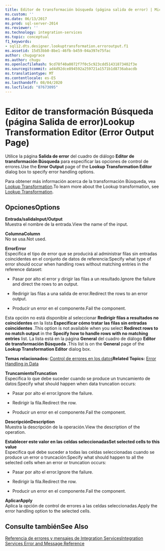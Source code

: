 ```yaml
---
title: Editor de transformación búsqueda (página salida de error) | Microsoft Docs
ms.custom: ''
ms.date: 06/13/2017
ms.prod: sql-server-2014
ms.reviewer: ''
ms.technology: integration-services
ms.topic: conceptual
f1_keywords:
- sql12.dts.designer.lookuptransformation.erroroutput.f1
ms.assetid: 15d53bb0-8be1-46fb-b459-04a397e75fac
author: chugugrace
ms.author: chugu
ms.openlocfilehash: 9cd78f40a0072f7f0c5c923cdd51431873402f3e
ms.sourcegitcommit: ad4d92dce894592a259721a1571b1d8736abacdb
ms.translationtype: MT
ms.contentlocale: es-ES
ms.lasthandoff: 08/04/2020
ms.locfileid: "87673095"
---
```

# <a name="lookup-transformation-editor-error-output-page"></a><span data-ttu-id="1e3bc-102">Editor de transformación Búsqueda (página Salida de error)</span><span class="sxs-lookup"><span data-stu-id="1e3bc-102">Lookup Transformation Editor (Error Output Page)</span></span>
  <span data-ttu-id="1e3bc-103">Utilice la página **Salida de error** del cuadro de diálogo **Editor de transformación Búsqueda** para especificar las opciones de control de errores.</span><span class="sxs-lookup"><span data-stu-id="1e3bc-103">Use the **Error Output** page of the **Lookup Transformation Editor** dialog box to specify error handling options.</span></span>  
  
 <span data-ttu-id="1e3bc-104">Para obtener más información acerca de la transformación Búsqueda, vea [Lookup Transformation](data-flow/transformations/lookup-transformation.md).</span><span class="sxs-lookup"><span data-stu-id="1e3bc-104">To learn more about the Lookup transformation, see [Lookup Transformation](data-flow/transformations/lookup-transformation.md).</span></span>  
  
## <a name="options"></a><span data-ttu-id="1e3bc-105">Opciones</span><span class="sxs-lookup"><span data-stu-id="1e3bc-105">Options</span></span>  
 <span data-ttu-id="1e3bc-106">**Entrada/salida**</span><span class="sxs-lookup"><span data-stu-id="1e3bc-106">**Input/Output**</span></span>  
 <span data-ttu-id="1e3bc-107">Muestra el nombre de la entrada.</span><span class="sxs-lookup"><span data-stu-id="1e3bc-107">View the name of the input.</span></span>  
  
 <span data-ttu-id="1e3bc-108">**Columna**</span><span class="sxs-lookup"><span data-stu-id="1e3bc-108">**Column**</span></span>  
 <span data-ttu-id="1e3bc-109">No se usa.</span><span class="sxs-lookup"><span data-stu-id="1e3bc-109">Not used.</span></span>  
  
 <span data-ttu-id="1e3bc-110">**Error**</span><span class="sxs-lookup"><span data-stu-id="1e3bc-110">**Error**</span></span>  
 <span data-ttu-id="1e3bc-111">Especifica el tipo de error que se producirá al administrar filas sin entradas coincidentes en el conjunto de datos de referencia:</span><span class="sxs-lookup"><span data-stu-id="1e3bc-111">Specify what type of error should occur when handling rows without matching entries in the reference dataset:</span></span>  
  
-   <span data-ttu-id="1e3bc-112">Pasar por alto el error y dirigir las filas a un resultado.</span><span class="sxs-lookup"><span data-stu-id="1e3bc-112">Ignore the failure and direct the rows to an output.</span></span>  
  
-   <span data-ttu-id="1e3bc-113">Redirigir las filas a una salida de error.</span><span class="sxs-lookup"><span data-stu-id="1e3bc-113">Redirect the rows to an error output.</span></span>  
  
-   <span data-ttu-id="1e3bc-114">Producir un error en el componente.</span><span class="sxs-lookup"><span data-stu-id="1e3bc-114">Fail the component.</span></span>  
  
 <span data-ttu-id="1e3bc-115">Esta opción no está disponible al seleccionar **Redirigir filas a resultados no coincidentes** en la lista **Especificar cómo tratar las filas sin entradas coincidentes** .</span><span class="sxs-lookup"><span data-stu-id="1e3bc-115">This option is not available when you select **Redirect rows to no match output** in the **Specify how to handle rows with no matching entries** list.</span></span> <span data-ttu-id="1e3bc-116">La lista está en la página **General** del cuadro de diálogo **Editor de transformación Búsqueda** .</span><span class="sxs-lookup"><span data-stu-id="1e3bc-116">This list is on the **General** page of the **Lookup Transformation Editor** dialog box.</span></span>  
  
 <span data-ttu-id="1e3bc-117">**Temas relacionados:** [Control de errores en los datos](data-flow/error-handling-in-data.md)</span><span class="sxs-lookup"><span data-stu-id="1e3bc-117">**Related Topics:** [Error Handling in Data](data-flow/error-handling-in-data.md)</span></span>  
  
 <span data-ttu-id="1e3bc-118">**Truncamiento**</span><span class="sxs-lookup"><span data-stu-id="1e3bc-118">**Truncation**</span></span>  
 <span data-ttu-id="1e3bc-119">Especifica lo que debe suceder cuando se produce un truncamiento de datos:</span><span class="sxs-lookup"><span data-stu-id="1e3bc-119">Specify what should happen when data truncation occurs:</span></span>  
  
-   <span data-ttu-id="1e3bc-120">Pasar por alto el error.</span><span class="sxs-lookup"><span data-stu-id="1e3bc-120">Ignore the failure.</span></span>  
  
-   <span data-ttu-id="1e3bc-121">Redirigir la fila.</span><span class="sxs-lookup"><span data-stu-id="1e3bc-121">Redirect the row.</span></span>  
  
-   <span data-ttu-id="1e3bc-122">Producir un error en el componente.</span><span class="sxs-lookup"><span data-stu-id="1e3bc-122">Fail the component.</span></span>  
  
 <span data-ttu-id="1e3bc-123">**Descripción**</span><span class="sxs-lookup"><span data-stu-id="1e3bc-123">**Description**</span></span>  
 <span data-ttu-id="1e3bc-124">Muestra la descripción de la operación.</span><span class="sxs-lookup"><span data-stu-id="1e3bc-124">View the description of the operation.</span></span>  
  
 <span data-ttu-id="1e3bc-125">**Establecer este valor en las celdas seleccionadas**</span><span class="sxs-lookup"><span data-stu-id="1e3bc-125">**Set selected cells to this value**</span></span>  
 <span data-ttu-id="1e3bc-126">Especifica qué debe suceder a todas las celdas seleccionadas cuando se produce un error o truncación:</span><span class="sxs-lookup"><span data-stu-id="1e3bc-126">Specify what should happen to all the selected cells when an error or truncation occurs:</span></span>  
  
-   <span data-ttu-id="1e3bc-127">Pasar por alto el error.</span><span class="sxs-lookup"><span data-stu-id="1e3bc-127">Ignore the failure.</span></span>  
  
-   <span data-ttu-id="1e3bc-128">Redirigir la fila.</span><span class="sxs-lookup"><span data-stu-id="1e3bc-128">Redirect the row.</span></span>  
  
-   <span data-ttu-id="1e3bc-129">Producir un error en el componente.</span><span class="sxs-lookup"><span data-stu-id="1e3bc-129">Fail the component.</span></span>  
  
 <span data-ttu-id="1e3bc-130">**Aplicar**</span><span class="sxs-lookup"><span data-stu-id="1e3bc-130">**Apply**</span></span>  
 <span data-ttu-id="1e3bc-131">Aplica la opción de control de errores a las celdas seleccionadas.</span><span class="sxs-lookup"><span data-stu-id="1e3bc-131">Apply the error handling option to the selected cells.</span></span>  
  
## <a name="see-also"></a><span data-ttu-id="1e3bc-132">Consulte también</span><span class="sxs-lookup"><span data-stu-id="1e3bc-132">See Also</span></span>  
 [<span data-ttu-id="1e3bc-133">Referencia de errores y mensajes de Integration Services</span><span class="sxs-lookup"><span data-stu-id="1e3bc-133">Integration Services Error and Message Reference</span></span>](../../2014/integration-services/integration-services-error-and-message-reference.md)  
  
  

